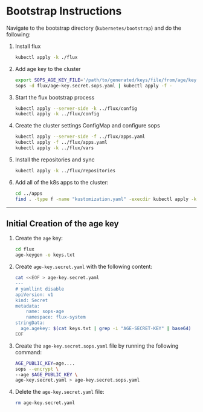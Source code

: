 # Bootstrap Instructions

Navigate to the bootstrap directory (`kubernetes/bootstrap`) and do the following:

1. Install flux

   ```bash
   kubectl apply -k ./flux
   ```

1. Add age key to the cluster

   ```bash
   export SOPS_AGE_KEY_FILE='/path/to/generated/keys/file/from/age/keys.txt'
   sops -d flux/age-key.secret.sops.yaml | kubectl apply -f -
   ```

1. Start the flux bootstrap process

   ```bash
   kubectl apply --server-side -k ../flux/config
   kubectl apply -k ../flux/config
   ```

1. Create the cluster settings ConfigMap and configure sops

   ```bash
   kubectl apply --server-side -f ../flux/apps.yaml
   kubectl apply -f ../flux/apps.yaml
   kubectl apply -k ../flux/vars
   ```

1. Install the repositories and sync

   ```bash
   kubectl apply -k ../flux/repositories
   ```

1. Add all of the k8s apps to the cluster:

   ```bash
   cd ../apps
   find . -type f -name "kustomization.yaml" -execdir kubectl apply -k . \;
   ```

---

## Initial Creation of the age key

1. Create the `age` key:

   ```bash
   cd flux
   age-keygen -o keys.txt
   ```

1. Create `age-key.secret.yaml` with the following content:

   ```bash
   cat <<EOF > age-key.secret.yaml
   ---
   # yamllint disable
   apiVersion: v1
   kind: Secret
   metadata:
       name: sops-age
       namespace: flux-system
   stringData:
     age.agekey: $(cat keys.txt | grep -i "AGE-SECRET-KEY" | base64)
   EOF
   ```

1. Create the `age-key.secret.sops.yaml` file by running the
   following command:

   ```bash
   AGE_PUBLIC_KEY=age....
   sops --encrypt \
   --age $AGE_PUBLIC_KEY \
   age-key.secret.yaml > age-key.secret.sops.yaml
   ```

1. Delete the `age-key.secret.yaml` file:

   ```bash
   rm age-key.secret.yaml
   ```
